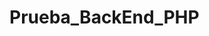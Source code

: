 # Prueba_BackEnd_PHP

<?php
  $numero = 1;
  while ($numero <= 100) {
    if ($numero % 3 == 0 && $numero % 5 == 0) {
      echo 'FizzBuzz';
    }
    elseif ($numero % 3 == 0) {
      echo 'Fizz';
    }
    elseif ($numero % 5 == 0) {
      echo 'Buzz';
    }
    else {
      echo $numero;
    }
    $numero++;
  }
?>
